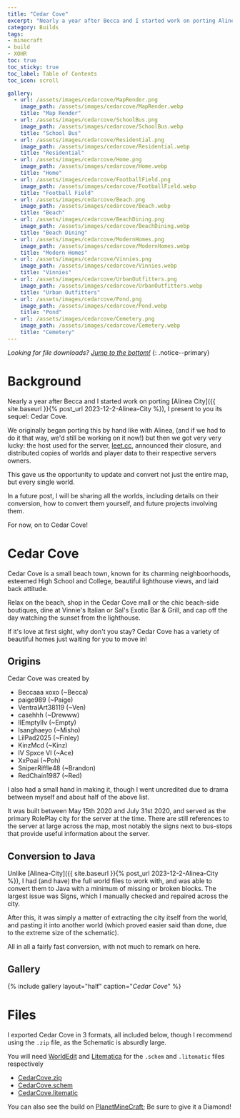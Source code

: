 ```yaml
---
title: "Cedar Cove"
excerpt: "Nearly a year after Becca and I started work on porting Alinea City, I present to you its sequel: Cedar Cove."
category: Builds
tags:
- minecraft
- build
- XOHR
toc: true
toc_sticky: true
toc_label: Table of Contents
toc_icon: scroll

gallery:
  - url: /assets/images/cedarcove/MapRender.png
    image_path: /assets/images/cedarcove/MapRender.webp
    title: "Map Render"
  - url: /assets/images/cedarcove/SchoolBus.png
    image_path: /assets/images/cedarcove/SchoolBus.webp
    title: "School Bus"
  - url: /assets/images/cedarcove/Residential.png
    image_path: /assets/images/cedarcove/Residential.webp
    title: "Residential"
  - url: /assets/images/cedarcove/Home.png
    image_path: /assets/images/cedarcove/Home.webp
    title: "Home"
  - url: /assets/images/cedarcove/FootballField.png
    image_path: /assets/images/cedarcove/FootballField.webp
    title: "Football Field"
  - url: /assets/images/cedarcove/Beach.png
    image_path: /assets/images/cedarcove/Beach.webp
    title: "Beach"
  - url: /assets/images/cedarcove/BeachDining.png
    image_path: /assets/images/cedarcove/BeachDining.webp
    title: "Beach Dining"
  - url: /assets/images/cedarcove/ModernHomes.png
    image_path: /assets/images/cedarcove/ModernHomes.webp
    title: "Modern Homes"
  - url: /assets/images/cedarcove/Vinnies.png
    image_path: /assets/images/cedarcove/Vinnies.webp
    title: "Vinnies"
  - url: /assets/images/cedarcove/UrbanOutfitters.png
    image_path: /assets/images/cedarcove/UrbanOutfitters.webp
    title: "Urban Outfitters"
  - url: /assets/images/cedarcove/Pond.png
    image_path: /assets/images/cedarcove/Pond.webp
    title: "Pond"
  - url: /assets/images/cedarcove/Cemetery.png
    image_path: /assets/images/cedarcove/Cemetery.webp
    title: "Cemetery"
---
```


*Looking for file downloads? [Jump to the bottom!](#files)*
{: .notice--primary}

# Background
Nearly a year after Becca and I started work on porting [Alinea City]({{ site.baseurl }}{% post_url 2023-12-2-Alinea-City %}), I present to you its sequel: Cedar Cove.

We originally began porting this by hand like with Alinea, (and if we had to do it that way, we'd still be working on it now!) but then we got very very lucky: the host used for the server, [leet.cc](https://leet.cc/), announced their closure, and distributed copies of worlds and player data to their respective servers owners.

This gave us the opportunity to update and convert not just the entire map, but every single world.

In a future post, I will be sharing all the worlds, including details on their conversion, how to convert them yourself, and future projects involving them.

For now, on to Cedar Cove!

# Cedar Cove
Cedar Cove is a small beach town, known for its charming neighboorhoods, esteemed High School and College, beautiful lighthouse views, and laid back attitude. 

Relax on the beach, shop in the Cedar Cove mall or the chic beach-side boutiques, dine at Vinnie's Italian or Sal's Exotic Bar & Grill, and cap off the day watching the sunset from the lighthouse.

If it's love at first sight, why don't you stay? Cedar Cove has a variety of beautiful homes just waiting for you to move in!

## Origins
Cedar Cove was created by 
- Beccaaa xoxo (~Becca)
- paige989 (~Paige)
- VentralArt38119 (~Ven)
- casehhh (~Drewww)
- IIEmptyIIv (~Empty)
- Isanghaeyo (~Misho)
- LilPad2025 (~Finley)
- KinzMcd (~Kinz)
- IV Spxce VI (~Ace)
- XxPoai (~Poh)
- SniperRiffle48 (~Brandon)
- RedChain1987 (~Red)

I also had a small hand in making it, though I went uncredited due to drama between myself and about half of the above list.

It was built between May 15th 2020 and July 31st 2020, and served as the primary RolePlay city for the server at the time. There are still references to the server at large across the map, most notably the signs next to bus-stops that provide useful information about the server.

## Conversion to Java
Unlike [Alinea-City]({{ site.baseurl }}{% post_url 2023-12-2-Alinea-City %}), I had (and have) the full world files to work with, and was able to convert them to Java with a minimum of missing or broken blocks. The largest issue was Signs, which I manually checked and repaired across the city.

After this, it was simply a matter of extracting the city itself from the world, and pasting it into another world (which proved easier said than done, due to the extreme size of the schematic).

All in all a fairly fast conversion, with not much to remark on here.

## Gallery
{% include gallery layout="half" caption="*Cedar Cove*" %}

# Files
I exported Cedar Cove in 3 formats, all included below, though I recommend using the `.zip` file, as the Schematic is absurdly large.

You will need [WorldEdit](https://www.curseforge.com/minecraft/mc-mods/worldedit/) and [Litematica](https://www.curseforge.com/minecraft/mc-mods/litematica) for the `.schem` and `.litematic` files respectively

- [CedarCove.zip](/assets/builds/cedarcove/CedarCove.zip)
- [CedarCove.schem](/assets/builds/cedarcove/CedarCove.schem)
- [CedarCove.litematic](/assets/builds/cedarcove/CedarCove.litematic)

You can also see the build on [PlanetMineCraft](https://www.planetminecraft.com/project/cedar-cove/); Be sure to give it a Diamond!